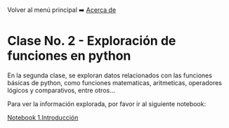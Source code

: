 Volver al menú principal ➡️ [Acerca de](1.%20Acerca%20de.md)

# Clase No. 2 - Exploración de funciones en python

En la segunda clase, se exploran datos relacionados con las funciones básicas de python, como funciones matematicas, aritmeticas, operadores lógicos y comparativos, entre otros...

Para ver la información explorada, por favor ir al siguiente notebook:

[Notebook 1.Introducción](./Notebooks/1.Introducci%C3%B3n.ipynb)

